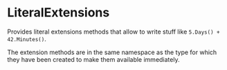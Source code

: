 LiteralExtensions
=================

Provides literal extensions methods that allow to write stuff like `5.Days() + 42.Minutes()`.

The extension methods are in the same namespace as the type for which they have been created to make them available immediately.
